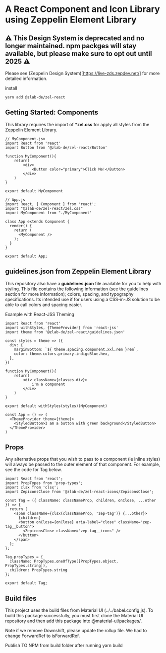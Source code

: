 # A React Component and Icon Library using Zeppelin Element Library

## ⚠️ This Design System is deprecated and no longer maintained. npm packges will stay available, but please make sure to opt out until 2025 ⚠️

Please see (Zeppelin Design System)[https://live-zds.zepdev.net/] for more detailed information.

install

```
yarn add @zlab-de/zel-react
```

## Getting Started: Components

This library requires the import of **\*zel.css** for apply all styles from the Zeppelin Element Library.

```
// MyComponent.jsx
import React from 'react'
import Button from '@zlab-de/zel-react/Button'

function MyComponent(){
    return(
        <div>
            <Button color="primary">Click Me!</Button>
        </div>
    )
}

export default MyComponent

// App.js
import React, { Component } from 'react';
import "@zlab-de/zel-react/zel.css"
import MyComponent from "./MyComponent"

class App extends Component {
  render() {
    return (
      <MyComponent />
    );
  }
}

export default App;
```

## guidelines.json from Zeppelin Element Library

This repository also have a **guidelines.json** file available for you to help with styling. This file contains the following information (see the guidelines section for more information); colors, spacing, and typography specifications. Its intended use if for users using a CSS-in-JS solution to be able to call colors and spacing easier.

Example with React-JSS Theming

```
import React from 'react'
import withStyles, {ThemeProvider} from 'react-jss'
import theme from '@zlab-de/zel-react/guidelines.json'

const styles = theme => ({
  div: {
    marginBottom: `${ theme.spacing.component.xxl.rem }rem`,
    color: theme.colors.primary.indigoBlue.hex,
  },
})

function MyComponent(){
    return(
        <div className={classes.div}>
            i'm a component
        </div>
    )
}

export default withStyles(styles)(MyComponent)

const App = () => (
  <ThemeProvider theme={theme}>
    <StyledButton>I am a button with green background</StyledButton>
  </ThemeProvider>
)
```

## Props

Any alternative props that you wish to pass to a component (ie inline styles) will always be passed to the outer element of that component. For example, see the code for Tag below.

```
import React from 'react';
import PropTypes from 'prop-types';
import clsx from 'clsx';
import ZepiconsClose from '@zlab-de/zel-react-icons/ZepiconsClose';

const Tag = ({ className: classNameProp, children, onClose, ...other }) => {
  return (
    <span className={clsx(classNameProp, 'zep-tag')} {...other}>
      {children}
      <button onClose={onClose} aria-label="close" className="zep-tag__button">
        <ZepiconsClose className="zep-tag__icons" />
      </button>
    </span>
  );
};

Tag.propTypes = {
  className: PropTypes.oneOfType([PropTypes.object, PropTypes.string]),
  children: PropTypes.string
};

export default Tag;
```

## Build files

This project uses the build files from Material UI (../../babel.config.js). To build this package successfully, you must first clone the Material UI repository and then add this package into @material-ui/packages/.

Note if we remove Downshift, please update the rollup file. We had to change ForwardRef to isForwardRef.

Publish TO NPM from build folder after running yarn build

